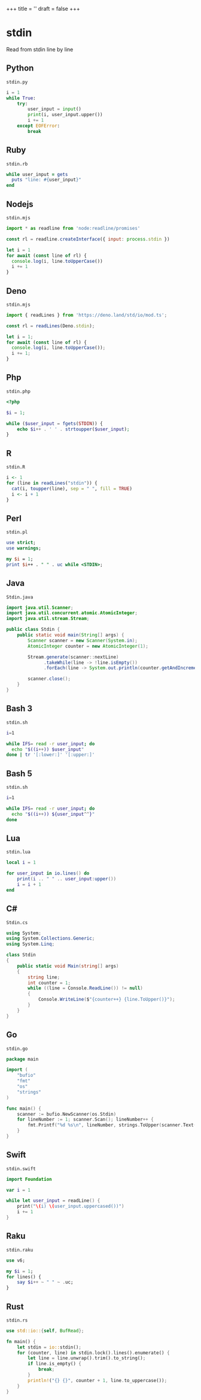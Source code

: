 +++
title = ''
draft = false
+++

# stdin

Read from stdin line by line

## Python

`stdin.py`

```python
i = 1
while True:
    try:
        user_input = input()
        print(i, user_input.upper())
        i += 1
    except EOFError:
        break
```

## Ruby

`stdin.rb`

```ruby
while user_input = gets
  puts "line: #{user_input}"
end
```

## Nodejs

`stdin.mjs`

```javascript
import * as readline from 'node:readline/promises'

const rl = readline.createInterface({ input: process.stdin })

let i = 1
for await (const line of rl) {
  console.log(i, line.toUpperCase())
  i += 1
}
```

## Deno

`stdin.mjs`

```javascript
import { readLines } from 'https://deno.land/std/io/mod.ts';

const rl = readLines(Deno.stdin);

let i = 1;
for await (const line of rl) {
  console.log(i, line.toUpperCase());
  i += 1;
}
```

## Php

`stdin.php`

```php
<?php

$i = 1;

while ($user_input = fgets(STDIN)) {
    echo $i++ . ' ' . strtoupper($user_input);
}
```

## R

`stdin.R`

```r
i <- 1
for (line in readLines("stdin")) {
  cat(i, toupper(line), sep = " ", fill = TRUE)
  i <- i + 1
}
```

## Perl

`stdin.pl`

```perl
use strict;
use warnings;

my $i = 1;
print $i++ . " " . uc while <STDIN>;
```

## Java

`Stdin.java`

```java
import java.util.Scanner;
import java.util.concurrent.atomic.AtomicInteger;
import java.util.stream.Stream;

public class Stdin {
    public static void main(String[] args) {
        Scanner scanner = new Scanner(System.in);
        AtomicInteger counter = new AtomicInteger(1);

        Stream.generate(scanner::nextLine)
              .takeWhile(line -> !line.isEmpty())
              .forEach(line -> System.out.println(counter.getAndIncrement() + " " + line.toUpperCase()));

        scanner.close();
    }
}
```

## Bash 3

`stdin.sh`

```bash
i=1

while IFS= read -r user_input; do
  echo "$((i++)) $user_input"
done | tr '[:lower:]' '[:upper:]'
```

## Bash 5

`stdin.sh`

```bash
i=1

while IFS= read -r user_input; do
  echo "$((i++)) ${user_input^^}"
done
```

## Lua

`stdin.lua`

```lua
local i = 1

for user_input in io.lines() do
    print(i .. " " .. user_input:upper())
    i = i + 1
end
```

## C#

`Stdin.cs`

```csharp
using System;
using System.Collections.Generic;
using System.Linq;

class Stdin
{
    public static void Main(string[] args)
    {
        string line;
        int counter = 1;
        while ((line = Console.ReadLine()) != null)
        {
            Console.WriteLine($"{counter++} {line.ToUpper()}");
        }
    }
}
```

## Go

`stdin.go`

```go
package main

import (
	"bufio"
	"fmt"
	"os"
	"strings"
)

func main() {
	scanner := bufio.NewScanner(os.Stdin)
	for lineNumber := 1; scanner.Scan(); lineNumber++ {
		fmt.Printf("%d %s\n", lineNumber, strings.ToUpper(scanner.Text()))
	}
}
```

## Swift

`stdin.swift`

```swift
import Foundation

var i = 1

while let user_input = readLine() {
    print("\(i) \(user_input.uppercased())")
    i += 1
}
```

## Raku

`stdin.raku`

```raku
use v6;

my $i = 1;
for lines() {
    say $i++ ~ " " ~ .uc;
}
```

## Rust

`stdin.rs`

```rust
use std::io::{self, BufRead};

fn main() {
    let stdin = io::stdin();
    for (counter, line) in stdin.lock().lines().enumerate() {
        let line = line.unwrap().trim().to_string();
        if line.is_empty() {
            break;
        }
        println!("{} {}", counter + 1, line.to_uppercase());
    }
}
```

